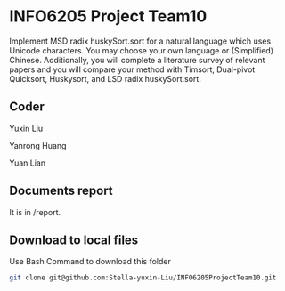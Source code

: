 # INFO6205 Project Team10

Implement MSD radix huskySort.sort for a natural language which uses Unicode characters. 
You may choose your own language or (Simplified) Chinese. Additionally, you will complete a 
literature survey of relevant papers and you will compare your method with Timsort, Dual-pivot 
Quicksort, Huskysort, and LSD radix huskySort.sort. 


## Coder

Yuxin Liu

Yanrong Huang

Yuan Lian


## Documents report

It is in /report.


## Download to local files

Use Bash Command to download this folder

```bash
git clone git@github.com:Stella-yuxin-Liu/INFO6205ProjectTeam10.git
```